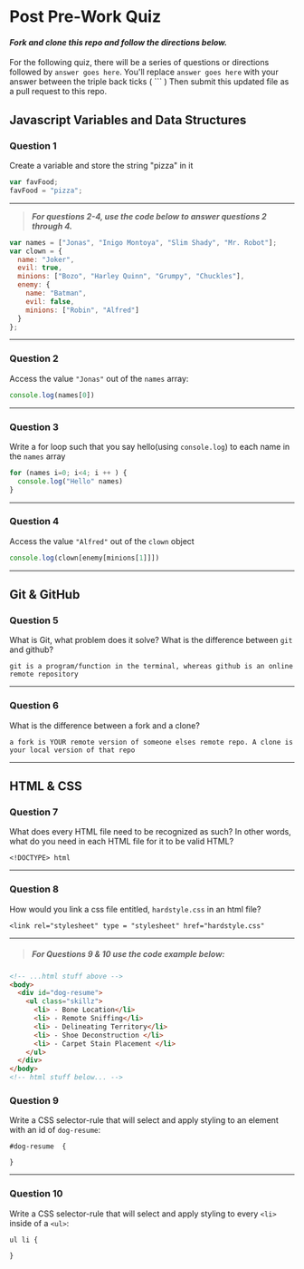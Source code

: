 # Post Pre-Work Quiz

#### ***Fork and clone this repo and follow the directions below.***

For the following quiz, there will be a series of questions or directions followed by `answer goes here`. You'll replace `answer goes here` with your answer between the triple back ticks ( \`\`\` ) Then submit this updated file as a pull request to this repo.

## Javascript Variables and Data Structures

### Question 1

Create a variable and store the string "pizza" in it

```js
var favFood;
favFood = "pizza";
```

---

>  ***For questions 2-4, use the code below to answer questions 2 through 4.***

```js
var names = ["Jonas", "Inigo Montoya", "Slim Shady", "Mr. Robot"];
var clown = {
  name: "Joker",
  evil: true,
  minions: ["Bozo", "Harley Quinn", "Grumpy", "Chuckles"],
  enemy: {
    name: "Batman",
    evil: false,
    minions: ["Robin", "Alfred"]  
  }
};
```

---

### Question 2

Access the value `"Jonas"` out of the `names` array:

```js
console.log(names[0])
```

---

### Question 3

Write a for loop such that you say hello(using `console.log`) to each name in the `names` array

```js
for (names i=0; i<4; i ++ ) {
  console.log("Hello" names)
}
```

---


### Question 4

Access the value `"Alfred"` out of the `clown` object

```js
console.log(clown[enemy[minions[1]]])
```

---

## Git & GitHub

### Question 5

What is Git, what problem does it solve? What is the difference between `git` and github?

```
git is a program/function in the terminal, whereas github is an online remote repository

```

---

### Question 6

What is the difference between a fork and a clone?

```
a fork is YOUR remote version of someone elses remote repo. A clone is your local version of that repo

```

---

## HTML & CSS

### Question 7

What does every HTML file need to be recognized as such? In other words, what do you need in each HTML file for it to be valid HTML?

```
<!DOCTYPE> html
```

---

### Question 8

How would you link a css file entitled, `hardstyle.css` in an html file?

```
<link rel="stylesheet" type = "stylesheet" href="hardstyle.css"
```

---

> ##### For Questions 9 & 10 use the code example below:

```HTML
<!-- ...html stuff above -->
<body>
  <div id="dog-resume">
    <ul class="skillz">
      <li> - Bone Location</li>
      <li> - Remote Sniffing</li>
      <li> - Delineating Territory</li>
      <li> - Shoe Deconstruction </li>
      <li> - Carpet Stain Placement </li>
    </ul>
  </div>
</body>
<!-- html stuff below... -->
```

### Question 9

Write a CSS selector-rule that will select and apply styling to an element with an id of `dog-resume`:


```
#dog-resume  {

}
```

---

### Question 10

Write a CSS selector-rule that will select and apply styling to every `<li>` inside of a `<ul>`:

```
ul li {

}
```
